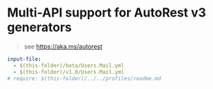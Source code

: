 # Multi-API support for AutoRest v3 generators

> see https://aka.ms/autorest

``` yaml
input-file:
  - $(this-folder)/beta/Users.Mail.yml
  - $(this-folder)/v1.0/Users.Mail.yml
# require: $(this-folder)/../../profiles/readme.md
```
